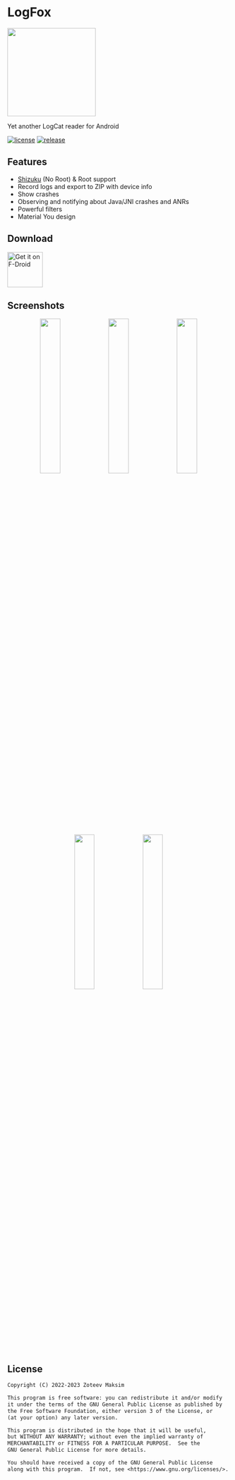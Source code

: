 # LogFox

<img src="./app/src/main/res/mipmap-xxxhdpi/ic_launcher_round.png" width="200" />

Yet another LogCat reader for Android

[![license](https://img.shields.io/github/license/F0x1d/LogFox)](./LICENSE)
[![release](https://img.shields.io/github/v/release/F0x1d/LogFox)](https://github.com/F0x1d/LogFox/releases/latest)


## Features

- [Shizuku](https://shizuku.rikka.app/) (No Root) & Root support
- Record logs and export to ZIP with device info
- Show crashes
- Observing and notifying about Java/JNI crashes and ANRs
- Powerful filters
- Material You design

## Download

<a href="https://f-droid.org/packages/com.f0x1d.logfox">
    <img src="https://fdroid.gitlab.io/artwork/badge/get-it-on.png"
    alt="Get it on F-Droid"
    height="80">
</a>

## Screenshots

<p align="center">
  <img src="./screenshots/1.png" width="30%" />
  <img src="./screenshots/2.png" width="30%" />
  <img src="./screenshots/3.png" width="30%" />
  <img src="./screenshots/4.png" width="30%" />
  <img src="./screenshots/5.png" width="30%" />
</p>

## License

```txt
Copyright (C) 2022-2023 Zoteev Maksim

This program is free software: you can redistribute it and/or modify
it under the terms of the GNU General Public License as published by
the Free Software Foundation, either version 3 of the License, or
(at your option) any later version.

This program is distributed in the hope that it will be useful,
but WITHOUT ANY WARRANTY; without even the implied warranty of
MERCHANTABILITY or FITNESS FOR A PARTICULAR PURPOSE.  See the
GNU General Public License for more details.

You should have received a copy of the GNU General Public License
along with this program.  If not, see <https://www.gnu.org/licenses/>.
```
